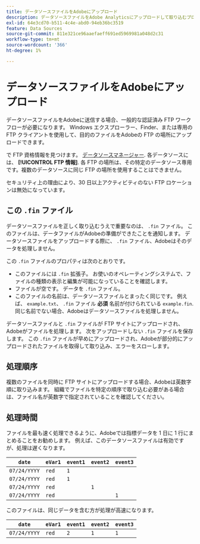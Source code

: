 ```yaml
---
title: データソースファイルをAdobeにアップロード
description: データソースファイルをAdobe Analyticsにアップロードして取り込むプロセス。
exl-id: 64e3cd70-b511-4c4e-abd0-94eb36bc3519
feature: Data Sources
source-git-commit: 811e321ce96aaefaeff691ed5969981a048d2c31
workflow-type: tm+mt
source-wordcount: '366'
ht-degree: 1%

---
```


# データソースファイルをAdobeにアップロード

データソースファイルをAdobeに送信する場合、一般的な認証済み FTP ワークフローが必要になります。 Windows エクスプローラー、Finder、または専用の FTP クライアントを使用して、目的のファイルをAdobeの FTP の場所にアップロードできます。

で FTP 資格情報を見つけます。 [データソースマネージャー](manage.md). 各データソースには、 **[!UICONTROL FTP 情報]**. 各 FTP の場所は、その特定のデータソース専用です。複数のデータソースに同じ FTP の場所を使用することはできません。

セキュリティ上の理由により、30 日以上アクティビティのない FTP ロケーションは無効になっています。

## この `.fin` ファイル

データソースファイルを正しく取り込むうえで重要なのは、 `.fin` ファイル。 このファイルは、データファイルがAdobeの準備ができたことを通知します。 データソースファイルをアップロードする際に、 `.fin` ファイル、Adobeはそのデータを処理しません。

この `.fin` ファイルのプロパティは次のとおりです。

* このファイルには `.fin` 拡張子。 お使いのオペレーティングシステムで、ファイルの種類の表示と編集が可能になっていることを確認します。
* ファイルが空です。 データを `.fin` ファイル。
* このファイルの名前は、データソースファイルとまったく同じです。 例えば、 `example.txt`、 `.fin` ファイル **必須** 名前が付けられている `example.fin`. 同じ名前でない場合、Adobeはデータソースファイルを処理しません。

データソースファイルと `.fin` ファイルが FTP サイトにアップロードされ、Adobeがファイルを処理します。 次をアップロードしない `.fin` ファイルを保存します。 この `.fin` ファイルが早めにアップロードされ、Adobeが部分的にアップロードされたファイルを取得して取り込み、エラーをスローします。

## 処理順序

複数のファイルを同時に FTP サイトにアップロードする場合、Adobeは英数字順に取り込みます。 組織でファイルを特定の順序で取り込む必要がある場合は、ファイル名が英数字で指定されていることを確認してください。

## 処理時間

ファイルを最も速く処理できるように、Adobeでは指標データを 1 日に 1 行にまとめることをお勧めします。 例えば、このデータソースファイルは有効ですが、処理は遅くなります。

| `date` | `eVar1` | `event1` | `event2` | `event3` |
| --- | --- | --- | --- | --- |
| `07/24/YYYY` | `red` | `1` | | |
| `07/24/YYYY` | `red` | `1` | | |
| `07/24/YYYY` | `red` | | `1` | |
| `07/24/YYYY` | `red` | | | `1` |

このファイルは、同じデータを含む方が処理が高速になります。

| `date` | `eVar1` | `event1` | `event2` | `event3` |
| --- | --- | --- | --- | --- |
| `07/24/YYYY` | `red` | `2` | `1` | `1` |
